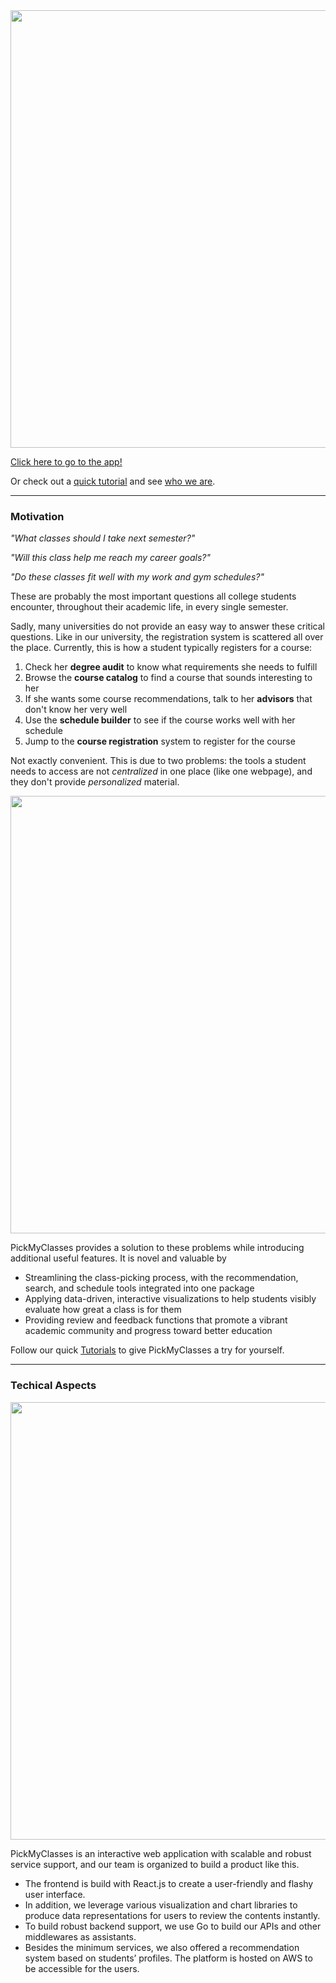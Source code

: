 <div align="center"><a href="https://www.pickmyclass.com/"><img width="700" src="https://user-images.githubusercontent.com/33532467/164368367-d6be488a-6ee9-4701-8e28-2597cac61656.png"></a></div>

[Click here to go to the app!](https://www.pickmyclass.com/)

Or check out a [quick tutorial](/tutorials.md) and see [who we are](/about.md).

---

### Motivation

_"What classes should I take next semester?"_

_"Will this class help me reach my career goals?"_

_"Do these classes fit well with my work and gym schedules?"_

These are probably the most important questions all college students encounter, throughout their academic life, in every single semester.

Sadly, many universities do not provide an easy way to answer these critical questions. Like in our university, the registration system is scattered all over the place. Currently, this is how a student typically registers for a course:

1. Check her **degree audit** to know what requirements she needs to fulfill
2. Browse the **course catalog** to find a course that sounds interesting to her
3. If she wants some course recommendations, talk to her **advisors** that don't know her very well
4. Use the **schedule builder** to see if the course works well with her schedule
5. Jump to the **course registration** system to register for the course

Not exactly convenient. This is due to two problems: the tools a student needs to access are not _centralized_ in one place (like one webpage), and they don't provide _personalized_ material.

<div align="center"><img width="700" src="https://user-images.githubusercontent.com/33532467/164365430-3c2bcff5-19be-4565-894e-5363f3a19510.png"></div>

PickMyClasses provides a solution to these problems while introducing additional useful features. It is novel and valuable by

- Streamlining the class-picking process, with the recommendation, search, and schedule tools integrated into one package
- Applying data-driven, interactive visualizations to help students visibly evaluate how great a class is for them
- Providing review and feedback functions that promote a vibrant academic community and progress toward better education

Follow our quick [Tutorials](/tutorials.md) to give PickMyClasses a try for yourself.

---

### Techical Aspects

<div align="center"><img width="700" src="https://user-images.githubusercontent.com/33532467/164365661-79f3acda-a65a-403c-b3ed-5d848033a25a.png"></div>

PickMyClasses is an interactive web application with scalable and robust service support, and our team is organized to build a product like this.

- The frontend is build with React.js to create a user-friendly and flashy user interface.
- In addition, we leverage various visualization and chart libraries to produce data representations for users to review the contents instantly.
- To build robust backend support, we use Go to build our APIs and other middlewares as assistants.
- Besides the minimum services, we also offered a recommendation system based on students’ profiles. The platform is hosted on AWS to be accessible for the users.
